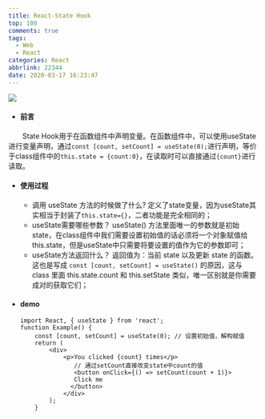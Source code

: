 ```yaml
---
title: React-State Hook
top: 100
comments: true
tags:
  - Web
  - React
categories: React
abbrlink: 22344
date: 2020-03-17 16:23:47
---
```

![](https://source.unsplash.com/random/800x200)

<!--&emsp;-->
- #### 前言
&emsp;&emsp;State Hook用于在函数组件中声明变量。在函数组件中，可以使用useState进行变量声明，通过`const [count, setCount] = useState(0);`进行声明，等价于class组件中的`this.state = {count:0}`，在读取时可以直接通过`{count}`进行读取。

<!-- more -->

- #### 使用过程
    - 调用 useState 方法的时候做了什么?
    定义了state变量，因为useState其实相当于封装了`this.state={}`，二者功能是完全相同的；
    - useState需要哪些参数？
    useState() 方法里面唯一的参数就是初始 state，在class组件中我们需要设置初始值的话必须将一个对象赋值给this.state，但是useState中只需要将要设置的值作为它的参数即可；
    - useState方法返回什么？
    返回值为：当前 state 以及更新 state 的函数。这也是写成 `const [count, setCount] = useState()` 的原因，这与 class 里面 this.state.count 和 this.setState 类似，唯一区别就是你需要成对的获取它们；

- #### demo
    
    ```
    import React, { useState } from 'react';
    function Example() {
        const [count, setCount] = useState(0); // 设置初始值，解构赋值
        return (
            <div>
                <p>You clicked {count} times</p>
                   // 通过setCount直接改变state中count的值 
                   <button onClick={() => setCount(count + 1)}>
                   Click me
                  </button>
                </div>
            );
        }
    ```
